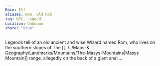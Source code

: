 ```yaml
---
Race: Elf
aliases: Rom, Old Rom
tag: NPC, Legend
Location: Unknown
share: "true"
---
```


Legends tell of an old ancient and wise Wizard named Rom, who lives on the southern slopes of The [[../../Maps-& Geography/Landmarks/Mountains/The-Masys-Mountains|Masys Mountain]] range, allegedly on the back of a giant snail...